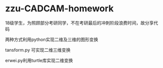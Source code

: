 # zzu-CADCAM-homework


18级学生，为照顾部分考研同学，不在考研最后的冲刺阶段浪费时间，故分享代码

两种方式利用python实现二维及三维的图形变换


tansform.py 可实现二维三维变换

erwei.py利用turtle库实现二维变换
